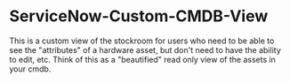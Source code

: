 # ServiceNow-Custom-CMDB-View
This is a custom view of the stockroom for users who need to be able to see the "attributes" of a hardware asset, but don't need to have the ability to edit, etc. Think of this as a "beautified" read only view of the assets in your cmdb.
